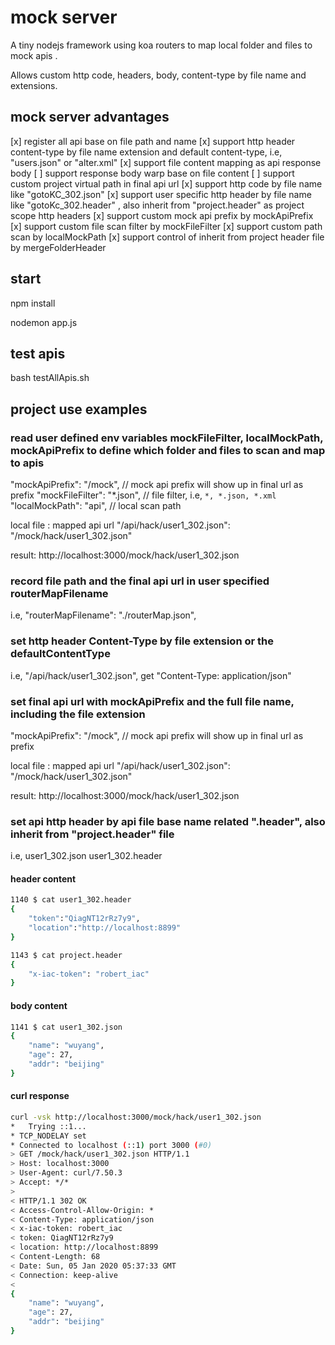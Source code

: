 # mock server

A tiny nodejs framework using koa routers to map local folder and files to mock apis .

Allows custom http code, headers, body, content-type by file name and extensions.

## mock server advantages

[x] register all api base on file path and name
[x] support http header content-type by file name extension and default content-type, i.e, "users.json" or "alter.xml"
[x] support file content mapping as api response body
[ ] support response body warp base on file content
[ ] support custom project virtual path in final api url
[x] support http code by file name like "gotoKC_302.json"
[x] support user specific http header by file name like "gotoKc_302.header" , also inherit from "project.header" as project scope http headers
[x] support custom mock api prefix by mockApiPrefix
[x] support custom file scan filter by mockFileFilter
[x] support custom path scan by localMockPath
[x] support control of inherit from project header file by mergeFolderHeader

## start

npm install

nodemon app.js

## test apis

bash testAllApis.sh

## project use examples

### read user defined env variables mockFileFilter, localMockPath, mockApiPrefix to define which folder and files to scan and map to apis

"mockApiPrefix": "/mock", // mock api prefix will show up in final url as prefix
"mockFileFilter": "\*.json", // file filter, i.e, `*, *.json, *.xml`
"localMockPath": "api", // local scan path

local file : mapped api url
"/api/hack/user1_302.json": "/mock/hack/user1_302.json"

result:
http://localhost:3000/mock/hack/user1_302.json

### record file path and the final api url in user specified routerMapFilename

i.e,
"routerMapFilename": "./routerMap.json",

### set http header Content-Type by file extension or the defaultContentType

i.e,
"/api/hack/user1_302.json", get "Content-Type: application/json"

### set final api url with mockApiPrefix and the full file name, including the file extension

"mockApiPrefix": "/mock", // mock api prefix will show up in final url as prefix

local file : mapped api url
"/api/hack/user1_302.json": "/mock/hack/user1_302.json"

result:
http://localhost:3000/mock/hack/user1_302.json

### set api http header by api file base name related ".header", also inherit from "project.header" file

i.e,
user1_302.json
user1_302.header

#### header content

```bash
1140 $ cat user1_302.header
{
    "token":"QiagNT12rRz7y9",
    "location":"http://localhost:8899"
}
```

```bash
1143 $ cat project.header
{
    "x-iac-token": "robert_iac"
}
```

#### body content

```bash
1141 $ cat user1_302.json
{
    "name": "wuyang",
    "age": 27,
    "addr": "beijing"
}
```

#### curl response

```bash
curl -vsk http://localhost:3000/mock/hack/user1_302.json
*   Trying ::1...
* TCP_NODELAY set
* Connected to localhost (::1) port 3000 (#0)
> GET /mock/hack/user1_302.json HTTP/1.1
> Host: localhost:3000
> User-Agent: curl/7.50.3
> Accept: */*
>
< HTTP/1.1 302 OK
< Access-Control-Allow-Origin: *
< Content-Type: application/json
< x-iac-token: robert_iac
< token: QiagNT12rRz7y9
< location: http://localhost:8899
< Content-Length: 68
< Date: Sun, 05 Jan 2020 05:37:33 GMT
< Connection: keep-alive
<
{
    "name": "wuyang",
    "age": 27,
    "addr": "beijing"
}
```
